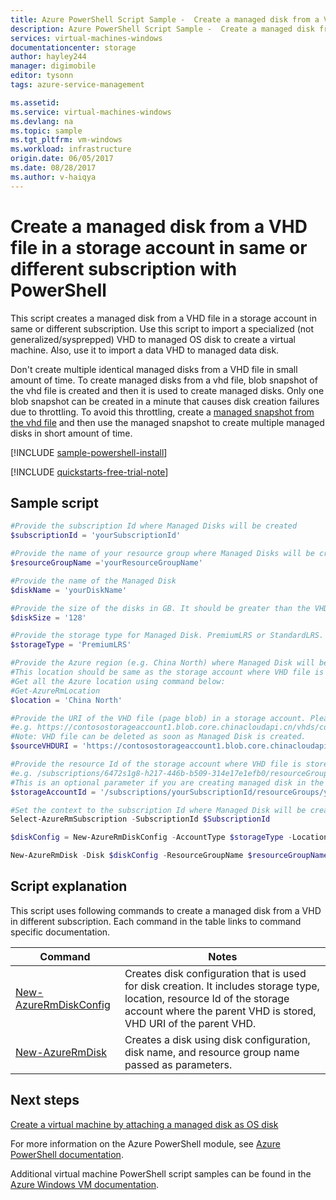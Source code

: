 ```yaml
---
title: Azure PowerShell Script Sample -  Create a managed disk from a VHD file in a storage account in same or different subscription | Azure
description: Azure PowerShell Script Sample -  Create a managed disk from a VHD file in a storage account in same or different subscription
services: virtual-machines-windows
documentationcenter: storage
author: hayley244
manager: digimobile
editor: tysonn
tags: azure-service-management

ms.assetid:
ms.service: virtual-machines-windows
ms.devlang: na
ms.topic: sample
ms.tgt_pltfrm: vm-windows
ms.workload: infrastructure
origin.date: 06/05/2017
ms.date: 08/28/2017
ms.author: v-haiqya
---
```


# Create a managed disk from a VHD file in a storage account in same or different subscription with PowerShell

This script creates a managed disk from a VHD file in a storage account in same or different subscription. Use this script to import a specialized (not generalized/sysprepped) VHD to managed OS disk to create a virtual machine. Also, use it to import a data VHD to managed data disk. 

Don't create multiple identical managed disks from a VHD file in small amount of time. To create managed disks from a vhd file, blob snapshot of the vhd file is created and then it is used to create managed disks. Only one blob snapshot can be created in a minute that causes disk creation failures due to throttling. To avoid this throttling, create a [managed snapshot from the vhd file](virtual-machines-windows-powershell-sample-create-snapshot-from-vhd.md?toc=%2fpowershell%2fmodule%2ftoc.json) and then use the managed snapshot to create multiple managed disks in short amount of time. 

[!INCLUDE [sample-powershell-install](../../../includes/sample-powershell-install.md)]

[!INCLUDE [quickstarts-free-trial-note](../../../includes/quickstarts-free-trial-note.md)]

## Sample script

```powershell
#Provide the subscription Id where Managed Disks will be created
$subscriptionId = 'yourSubscriptionId'

#Provide the name of your resource group where Managed Disks will be created. 
$resourceGroupName ='yourResourceGroupName'

#Provide the name of the Managed Disk
$diskName = 'yourDiskName'

#Provide the size of the disks in GB. It should be greater than the VHD file size.
$diskSize = '128'

#Provide the storage type for Managed Disk. PremiumLRS or StandardLRS.
$storageType = 'PremiumLRS'

#Provide the Azure region (e.g. China North) where Managed Disk will be located.
#This location should be same as the storage account where VHD file is stored
#Get all the Azure location using command below:
#Get-AzureRmLocation
$location = 'China North'

#Provide the URI of the VHD file (page blob) in a storage account. Please not that this is NOT the SAS URI of the storage container where VHD file is stored. 
#e.g. https://contosostorageaccount1.blob.core.chinacloudapi.cn/vhds/contosovhd123.vhd
#Note: VHD file can be deleted as soon as Managed Disk is created.
$sourceVHDURI = 'https://contosostorageaccount1.blob.core.chinacloudapi.cn/vhds/contosovhd123.vhd'

#Provide the resource Id of the storage account where VHD file is stored.
#e.g. /subscriptions/6472s1g8-h217-446b-b509-314e17e1efb0/resourceGroups/MDDemo/providers/Microsoft.Storage/storageAccounts/contosostorageaccount
#This is an optional parameter if you are creating managed disk in the same subscription
$storageAccountId = '/subscriptions/yourSubscriptionId/resourceGroups/yourResourceGroupName/providers/Microsoft.Storage/storageAccounts/yourStorageAccountName'

#Set the context to the subscription Id where Managed Disk will be created
Select-AzureRmSubscription -SubscriptionId $SubscriptionId

$diskConfig = New-AzureRmDiskConfig -AccountType $storageType -Location $location -CreateOption Import -StorageAccountId $storageAccountId -SourceUri $sourceVHDURI

New-AzureRmDisk -Disk $diskConfig -ResourceGroupName $resourceGroupName -DiskName $diskName

```

## Script explanation

This script uses following commands to create a managed disk from a VHD in different subscription. Each command in the table links to command specific documentation.

| Command | Notes |
|---|---|
| [New-AzureRmDiskConfig](https://docs.microsoft.com/powershell/module/azurerm.compute/New-AzureRmDiskConfig) | Creates disk configuration that is used for disk creation. It includes storage type, location, resource Id of the storage account where the parent VHD is stored, VHD URI of the parent VHD. |
| [New-AzureRmDisk](https://docs.microsoft.com/powershell/module/azurerm.compute/New-AzureRmDisk) | Creates a disk using disk configuration, disk name, and resource group name passed as parameters. |

## Next steps

[Create a virtual machine by attaching a managed disk as OS disk](./virtual-machines-windows-powershell-sample-create-vm-from-managed-os-disks.md?toc=%2fpowershell%2fmodule%2ftoc.json)

For more information on the Azure PowerShell module, see [Azure PowerShell documentation](https://docs.microsoft.com/powershell/azure/overview).

Additional virtual machine PowerShell script samples can be found in the [Azure Windows VM documentation](../../virtual-machines/windows/powershell-samples.md?toc=%2fvirtual-machines%2fwindows%2ftoc.json).
